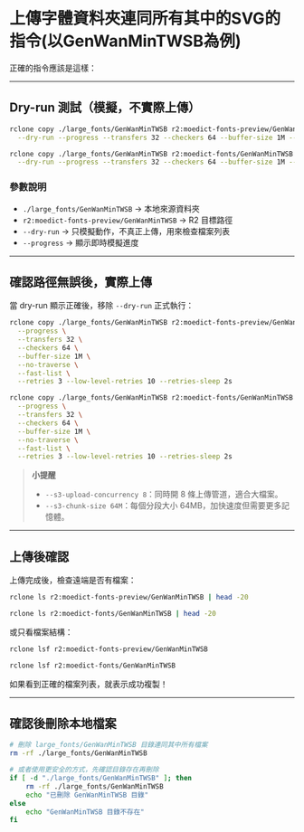 # 上傳字體資料夾連同所有其中的SVG的指令(以GenWanMinTWSB為例)

正確的指令應該是這樣：

---

## **Dry-run 測試（模擬，不實際上傳）**

```bash
rclone copy ./large_fonts/GenWanMinTWSB r2:moedict-fonts-preview/GenWanMinTWSB \
  --dry-run --progress --transfers 32 --checkers 64 --buffer-size 1M --no-traverse --fast-list
```

```bash
rclone copy ./large_fonts/GenWanMinTWSB r2:moedict-fonts/GenWanMinTWSB \
  --dry-run --progress --transfers 32 --checkers 64 --buffer-size 1M --no-traverse --fast-list
```

### **參數說明**

* `./large_fonts/GenWanMinTWSB` → 本地來源資料夾
* `r2:moedict-fonts-preview/GenWanMinTWSB` → R2 目標路徑
* `--dry-run` → 只模擬動作，不真正上傳，用來檢查檔案列表
* `--progress` → 顯示即時模擬進度

---

## **確認路徑無誤後，實際上傳**

當 dry-run 顯示正確後，移除 `--dry-run` 正式執行：

```bash
rclone copy ./large_fonts/GenWanMinTWSB r2:moedict-fonts-preview/GenWanMinTWSB \
  --progress \
  --transfers 32 \
  --checkers 64 \
  --buffer-size 1M \
  --no-traverse \
  --fast-list \
  --retries 3 --low-level-retries 10 --retries-sleep 2s
```

```bash
rclone copy ./large_fonts/GenWanMinTWSB r2:moedict-fonts/GenWanMinTWSB \
  --progress \
  --transfers 32 \
  --checkers 64 \
  --buffer-size 1M \
  --no-traverse \
  --fast-list \
  --retries 3 --low-level-retries 10 --retries-sleep 2s
```

> **小提醒**
>
> * `--s3-upload-concurrency 8`：同時開 8 條上傳管道，適合大檔案。
> * `--s3-chunk-size 64M`：每個分段大小 64MB，加快速度但需要更多記憶體。

---

## **上傳後確認**

上傳完成後，檢查遠端是否有檔案：

```bash
rclone ls r2:moedict-fonts-preview/GenWanMinTWSB | head -20
```


```bash
rclone ls r2:moedict-fonts/GenWanMinTWSB | head -20
```

或只看檔案結構：

```bash
rclone lsf r2:moedict-fonts-preview/GenWanMinTWSB
```


```bash
rclone lsf r2:moedict-fonts/GenWanMinTWSB
```

如果看到正確的檔案列表，就表示成功複製！


---

## **確認後刪除本地檔案**

```bash
# 刪除 large_fonts/GenWanMinTWSB 目錄連同其中所有檔案
rm -rf ./large_fonts/GenWanMinTWSB

# 或者使用更安全的方式，先確認目錄存在再刪除
if [ -d "./large_fonts/GenWanMinTWSB" ]; then
    rm -rf ./large_fonts/GenWanMinTWSB
    echo "已刪除 GenWanMinTWSB 目錄"
else
    echo "GenWanMinTWSB 目錄不存在"
fi
```
